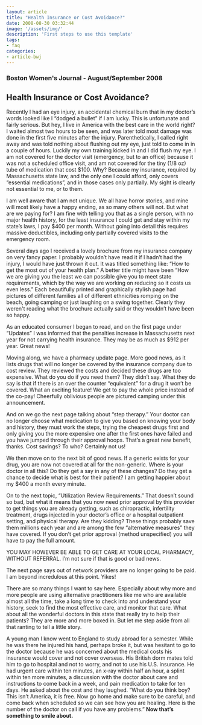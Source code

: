 ```yaml
---
layout: article
title: "Health Insurance or Cost Avoidance?"
date: 2008-08-30 03:32:44
image: '/assets/img/'
description: 'First steps to use this template'
tags:
- faq
categories:
- article-bwj
---
```


### Boston Women's Journal - August/September 2008
 

## Health Insurance or Cost Avoidance?

Recently I had an eye injury, an accidental chemical burn that in my doctor’s words looked like I “dodged a bullet” if I am lucky. This is unfortunate and fairly serious. But hey, I live in America with the best care in the world right? I waited almost two hours to be seen, and was later told most damage was done in the first five minutes after the injury. Parenthetically, I called right away and was told nothing about flushing out my eye, just told to come in in a couple of hours. Luckily my own training kicked in and I did flush my eye. I am not covered for the doctor visit (emergency, but to an office) because it was not a scheduled office visit, and am not covered for the tiny (1/8 oz) tube of medication that cost $100. Why? Because my insurance, required by Massachusetts state law, and the only one I could afford, only covers “essential medications”, and in those cases only partially. My sight is clearly not essential to me, or to them.

I am well aware that I am not unique. We all have horror stories, and mine will most likely have a happy ending, as so many others will not. But what are we paying for? I am fine with telling you that as a single person, with no major health history, for the least insurance I could get and stay within my state’s laws, I pay $400 per month. Without going into detail this requires massive deductibles, including only partially covered visits to the emergency room.

Several days ago I received a lovely brochure from my insurance company on very fancy paper. I probably wouldn’t have read it if I hadn’t had the injury, I would have just thrown it out. It was titled something like: “How to get the most out of your health plan.” A better title might have been “How we are giving you the least we can possible give you to meet state requirements, which by the way we are working on reducing so it costs us even less.” Each beautifully printed and graphically stylish page had pictures of different families all of different ethnicities romping on the beach, going camping or just laughing on a swing together. Clearly they weren't reading what the brochure actually said or they wouldn’t have been so happy.

As an educated consumer I began to read, and on the first page under “Updates” I was informed that the penalties increase in Massachusetts next year for not carrying health insurance. They may be as much as $912 per year. Great news!

Moving along, we have a pharmacy update page. More good news, as it lists drugs that will no longer be covered by the insurance company due to cost review. They reviewed the costs and decided these drugs are too expensive. What do you do if you need them? They didn’t say. What they do say is that if there is an over the counter “equivalent” for a drug it won’t be covered. What an exciting feature! We get to pay the whole price instead of the co-pay! Cheerfully oblivious people are pictured camping under this announcement.

And on we go the next page talking about “step therapy.” Your doctor can no longer choose what medication to give you based on knowing your body and history, they must work the steps, trying the cheapest drugs first and only giving you the more expensive one after the first ones have failed and you have jumped through their approval hoops. That’s a great new benefit, thanks. Cost savings? To who? Certainly not us!

We then move on to the next bit of good news. If a generic exists for your drug, you are now not covered at all for the non-generic. Where is your doctor in all this? Do they get a say in any of these changes? Do they get a chance to decide what is best for their patient? I am getting happier about my $400 a month every minute.

On to the next topic, “Utilization Review Requirements.” That doesn’t sound so bad, but what it means that you now need prior approval by this provider to get things you are already getting, such as chiropractic, infertility treatment, drugs injected in your doctor’s office or a hospital outpatient setting, and physical therapy. Are they kidding? These things probably save them millions each year and are among the few “alternative measures” they have covered. If you don’t get prior approval (method unspecified) you will have to pay the full amount.

YOU MAY HOWEVER BE ABLE TO GET CARE AT YOUR LOCAL PHARMACY, WITHOUT REFERRAL. I’m not sure if that is good or bad news.

The next page says out of network providers are no longer going to be paid. I am beyond incredulous at this point. Yikes!

There are so many things I want to say here. Especially about why more and more people are using alternative practitioners like me who are available almost all the time, take a long time to check into and understand your history, seek to find the most effective care, and monitor that care. What about all the wonderful doctors in this state that really try to help their patients? They are more and more boxed in. But let me step aside from all that ranting to tell a little story.

A young man I know went to England to study abroad for a semester. While he was there he injured his hand, perhaps broke it, but was hesitant to go to the doctor because he was concerned about the medical costs his insurance would cover and not cover overseas. His British dorm mates told him to go to hospital and not to worry, and not to use his U.S. insurance. He had urgent care within ten minutes, an x-ray within half an hour, a splint within ten more minutes, a discussion with the doctor about care and instructions to come back in a week, and pain medication to take for ten days. He asked about the cost and they laughed. “What do you think boy? This isn’t America, it is free. Now go home and make sure to be careful, and come back when scheduled so we can see how you are healing. Here is the number of the doctor on call if you have any problems.” **Now that’s something to smile about.**
